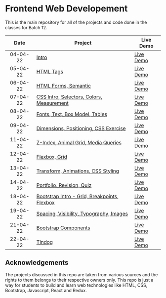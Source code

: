 # Frontend Web Developement

This is the main repository for all of the projects and code done in the classes for Batch 12.


|  Date  | Project                                                                                                                     | Live Demo                                                                         |
| :-: | --------------------------------------------------------------------------------------------------------------------------- | --------------------------------------------------------------------------------- |
| 04-04-22  | [Intro](https://github.com/duttrohan0302/accio-batch12/tree/master/1.%2004-04-22)                             | [Live Demo]()               |
| 05-04-22  | [HTML Tags](https://github.com/duttrohan0302/accio-batch12/tree/master/1.%2005-04-22)                             | [Live Demo]()               |
| 06-04-22  | [HTML Forms, Semantic](https://github.com/duttrohan0302/accio-batch12/tree/master/1.%2006-04-22)                             | [Live Demo]()               |
| 07-04-22  | [CSS Intro, Selectors, Colors, Measurement](https://github.com/duttrohan0302/accio-batch12/tree/master/1.%2007-04-22)                             | [Live Demo]()               |
| 08-04-22  | [Fonts, Text, Box Model, Tables](https://github.com/duttrohan0302/accio-batch12/tree/master/1.%2008-04-22)                             | [Live Demo]()               |
| 09-04-22  | [Dimensions, Positioning, CSS Exercise](https://github.com/duttrohan0302/accio-batch12/tree/master/1.%2009-04-22)                             | [Live Demo]()               |
| 11-04-22  | [Z-Index, Animal Grid, Media Queries](https://github.com/duttrohan0302/accio-batch12/tree/master/1.%2011-04-22)                             | [Live Demo]()               |
| 12-04-22  | [Flexbox, Grid](https://github.com/duttrohan0302/accio-batch12/tree/master/1.%2012-04-22)                             | [Live Demo]()               |
| 13-04-22  | [Transform, Animations, CSS Styling](https://github.com/duttrohan0302/accio-batch12/tree/master/1.%2013-04-22)                             | [Live Demo]()               |
| 14-04-22  | [Portfolio, Revision, Quiz](https://github.com/duttrohan0302/accio-batch12/tree/master/1.%2014-04-22)                             | [Live Demo]()               |
| 18-04-22  | [Bootstrap Intro - Grid, Breakpoints, Flexbox](https://github.com/duttrohan0302/accio-batch12/tree/master/1.%2018-04-22)                             | [Live Demo]()               |
| 19-04-22  | [Spacing, Visibility, Typography, Images](https://github.com/duttrohan0302/accio-batch12/tree/master/1.%2019-04-22)                             | [Live Demo]()               |
| 21-04-22  | [Bootstrap Components](https://github.com/duttrohan0302/accio-batch12/tree/master/1.%2021-04-22)                             | [Live Demo]()               |
| 22-04-22  | [Tindog](https://github.com/duttrohan0302/accio-batch12/tree/master/1.%2022-04-22)                             | [Live Demo]()               |

## Acknowledgements

The projects discussed in this repo are taken from various sources and the rights to them belongs to their respective owners only. This repo is just a way for students to build and learn web technologies like HTML, CSS, Bootstrap, Javascript, React and Redux.
